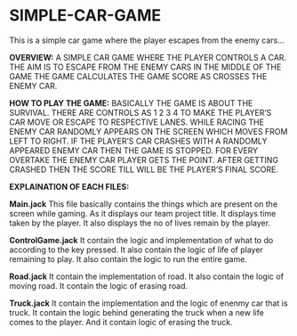 # SIMPLE-CAR-GAME
This is a simple car game where the player escapes from the enemy cars...

**OVERVIEW:**
A SIMPLE CAR GAME WHERE THE PLAYER CONTROLS A CAR.
THE AIM IS TO ESCAPE FROM THE ENEMY CARS IN THE MIDDLE OF THE GAME
THE GAME CALCULATES THE GAME SCORE AS CROSSES THE ENEMY CAR.

**HOW TO PLAY THE GAME:**
BASICALLY THE GAME IS ABOUT THE SURVIVAL. 
THERE ARE CONTROLS AS 1 2 3 4 TO MAKE THE PLAYER’S CAR   MOVE OR ESCAPE TO RESPECTIVE LANES.
WHILE RACING THE ENEMY CAR RANDOMLY APPEARS ON THE SCREEN WHICH MOVES FROM LEFT TO RIGHT.
IF THE PLAYER’S CAR CRASHES WITH A RANDOMLY APPEARED ENEMY CAR THEN THE GAME IS STOPPED.
FOR EVERY OVERTAKE THE ENEMY CAR PLAYER GETS THE POINT.
AFTER GETTING CRASHED THEN THE SCORE TILL WILL BE THE PLAYER’S FINAL SCORE.

**EXPLAINATION OF EACH FILES:**

**Main.jack**
This file basically contains the things which are present on the screen while gaming.
As it displays our team project title.
It displays time taken by the player.
It also displays the no of lives remain by the player.


**ControlGame.jack**
It contain the logic and implementation of what to do according to the key pressed.
It also contain the logic of life of player remaining to play.
It also contain the logic to run the entire game.


**Road.jack**
It contain the implementation of road.
It also contain the logic of moving road.
It contain the logic of erasing road.


**Truck.jack**
It contain the implementation and the logic of enenmy car that is truck.
It contain the logic behind generating the truck when a new life comes to the player.
And it contain logic of erasing the truck.
